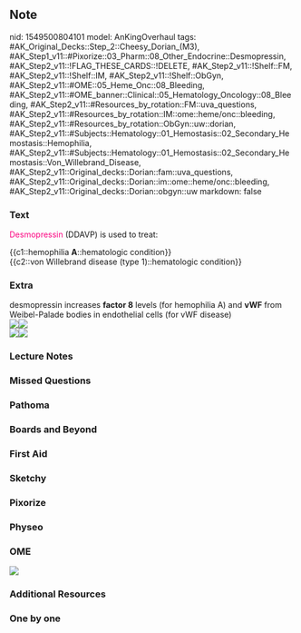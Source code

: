 ## Note
nid: 1549500804101
model: AnKingOverhaul
tags: #AK_Original_Decks::Step_2::Cheesy_Dorian_(M3), #AK_Step1_v11::#Pixorize::03_Pharm::08_Other_Endocrine::Desmopressin, #AK_Step2_v11::!FLAG_THESE_CARDS::!DELETE, #AK_Step2_v11::!Shelf::FM, #AK_Step2_v11::!Shelf::IM, #AK_Step2_v11::!Shelf::ObGyn, #AK_Step2_v11::#OME::05_Heme_Onc::08_Bleeding, #AK_Step2_v11::#OME_banner::Clinical::05_Hematology_Oncology::08_Bleeding, #AK_Step2_v11::#Resources_by_rotation::FM::uva_questions, #AK_Step2_v11::#Resources_by_rotation::IM::ome::heme/onc::bleeding, #AK_Step2_v11::#Resources_by_rotation::ObGyn::uw::dorian, #AK_Step2_v11::#Subjects::Hematology::01_Hemostasis::02_Secondary_Hemostasis::Hemophilia, #AK_Step2_v11::#Subjects::Hematology::01_Hemostasis::02_Secondary_Hemostasis::Von_Willebrand_Disease, #AK_Step2_v11::Original_decks::Dorian::fam::uva_questions, #AK_Step2_v11::Original_decks::Dorian::im::ome::heme/onc::bleeding, #AK_Step2_v11::Original_decks::Dorian::obgyn::uw
markdown: false

### Text
<font color="#FC0280">Desmopressin</font> (DDAVP) is used to treat:
<div>
  {{c1::hemophilia <b>A</b>::hematologic condition}}
</div>
<div>
  {{c2::von Willebrand disease (type 1)::hematologic condition}}
</div>

### Extra
<div>
  desmopressin increases <b>factor 8</b> levels (for hemophilia A)
  and <b>vWF</b> from Weibel-Palade bodies in endothelial cells
  (for vWF disease)
  <div>
    <div><img src="paste-394780508946909.jpg"><img src=
    "paste-394844933456343.jpg"></div>
  </div>
  <div><img src="paste-695282190778369.jpg"><img src=
  "paste-695320845484035.jpg"></div>
</div>

### Lecture Notes


### Missed Questions


### Pathoma


### Boards and Beyond


### First Aid


### Sketchy


### Pixorize


### Physeo


### OME
<div class="ome-widget">
  <a href=
  "https://onlinemeded.org/spa/hematology-oncology/bleeding/acquire?ref=anki">
  <img src="_OME_AnkiFlashcards_Lesson_2.png"></a>
</div>

### Additional Resources


### One by one

